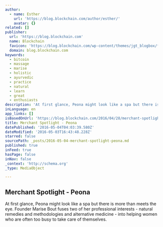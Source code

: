 ```yaml
---
author:
  - name: Esther
    url: 'https://blog.blockchain.com/author/esther/'
    avatar: {}
related: []
publisher:
  url: 'https://blog.blockchain.com'
  name: Blockchain
  favicon: 'https://blog.blockchain.com/wp-content/themes/jgt_blogbox/favicon.ico'
  domain: blog.blockchain.com
keywords:
  - bitcoin
  - massage
  - marise
  - holistic
  - ayurvedic
  - practice
  - natural
  - learn
  - great
  - enthusiasts
description: 'At first glance, Peona might look like a spa but there is more than meets the eye. Founder Marise Bout fuses two of her professional interests - natural remedies and methodologies and alternative medicine - into helping women who are often too busy to take care of themselves.'
inLanguage: en
app_links: []
isBasedOnUrl: 'https://blog.blockchain.com/2016/04/28/merchant-spotlight-peona/'
title: Merchant Spotlight - Peona
datePublished: '2016-05-04T04:03:39.580Z'
dateModified: '2016-05-03T16:43:48.228Z'
starred: false
sourcePath: _posts/2016-05-04-merchant-spotlight-peona.md
published: true
inFeed: true
hasPage: false
inNav: false
_context: 'http://schema.org'
_type: MediaObject

---
```

<article style=""><h1>Merchant Spotlight - Peona</h1><p>At first glance, Peona might look like a spa but there is more than meets the eye. Founder Marise Bout fuses two of her professional interests - natural remedies and methodologies and alternative medicine - into helping women who are often too busy to take care of themselves.</p></article>